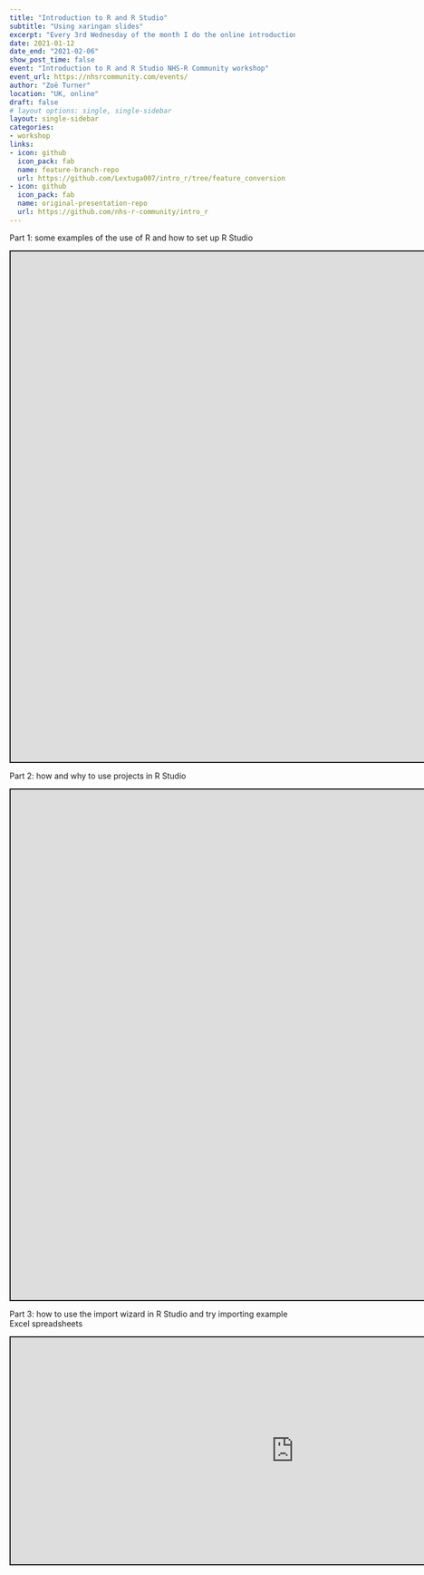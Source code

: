 ```yaml
---
title: "Introduction to R and R Studio"
subtitle: "Using xaringan slides"
excerpt: "Every 3rd Wednesday of the month I do the online introduction workshop for NHS-R Community"
date: 2021-01-12
date_end: "2021-02-06"
show_post_time: false
event: "Introduction to R and R Studio NHS-R Community workshop"
event_url: https://nhsrcommunity.com/events/
author: "Zoë Turner"
location: "UK, online"
draft: false
# layout options: single, single-sidebar
layout: single-sidebar
categories:
- workshop
links:
- icon: github
  icon_pack: fab
  name: feature-branch-repo
  url: https://github.com/Lextuga007/intro_r/tree/feature_conversion
- icon: github
  icon_pack: fab
  name: original-presentation-repo
  url: https://github.com/nhs-r-community/intro_r
---
```


Part 1: some examples of the use of R and how to set up R Studio

<div class="shareagain" style="min-width:300px;margin:1em auto;">
<iframe src="https://lextuga007.github.io/intro_r/01-workshop_intro.html#1" width="1600" height="900" style="border:2px solid currentColor;" loading="lazy" allowfullscreen></iframe> <script>fitvids('.shareagain', {players: 'iframe'});</script>
</div>

Part 2: how and why to use projects in R Studio

<div class="shareagain" style="min-width:300px;margin:1em auto;">
<iframe src="https://lextuga007.github.io/intro_r/02-workshop_projects.html#1" width="1600" height="900" style="border:2px solid currentColor;" loading="lazy" allowfullscreen></iframe> <script>fitvids('.shareagain', {players: 'iframe'});</script>
</div>

Part 3: how to use the import wizard in R Studio and try importing example Excel spreadsheets 

<iframe src="https://lextuga007.github.io/intro_r/03-workshop_import_data.html#1" width="1000" height="400" style="border:2px solid currentColor;" loading="lazy" allowfullscreen></iframe> <script>fitvids('.shareagain', {players: 'iframe'});</script>
